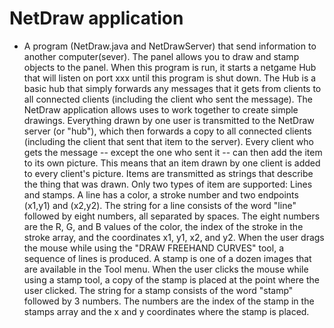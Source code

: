 # NetDraw application
 * A program (NetDraw.java and NetDrawServer) that send information to another computer(sever). The panel allows you to draw and stamp objects to the panel. When this program is run, it starts a netgame Hub that will listen on port xxx until this program is shut down.  The Hub is a basic hub that simply forwards any messages that it gets from clients to all connected clients (including the client who sent the message).       The NetDraw application allows uses to work together to   create simple drawings.  Everything drawn by one user   is transmitted to the NetDraw server (or "hub"), which   then forwards a copy to all connected clients (including   the client that sent that item to the server).  Every   client who gets the message -- except the one who sent it --   can then add the item to its own picture.  This means   that an item drawn by one client is added to every    client's picture.  Items are transmitted as strings that    describe the thing that was drawn.  Only two types of item    are supported: Lines and stamps.         A line has a color, a stroke number and two endpoints (x1,y1) and (x2,y2).   The string for a line consists of the word "line" followed by eight   numbers, all separated by spaces.  The eight numbers are the R, G, and B   values of the color, the index of the stroke in the stroke array,  and the    coordinates x1, y1, x2, and y2.  When the user drags the mouse while using   the "DRAW FREEHAND CURVES" tool, a sequence of lines is produced.         A stamp is one of a dozen images that are available in the   Tool menu.  When the user clicks the mouse while using a    stamp tool, a copy of the stamp is placed at the point where   the user clicked.  The string for a stamp consists of   the word "stamp" followed by 3 numbers.  The numbers are   the index of the stamp in the stamps array and the x and y coordinates where the stamp is placed.
